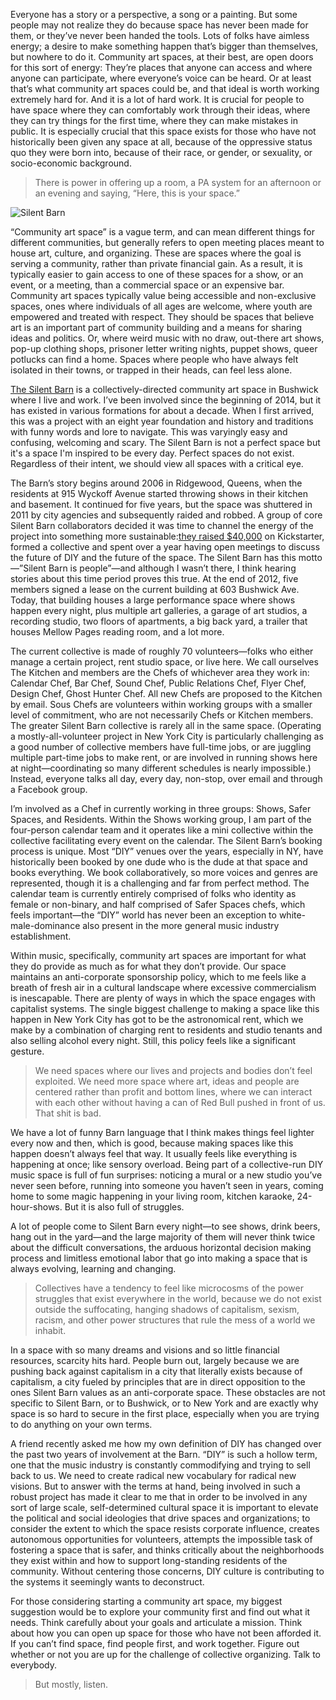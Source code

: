 Everyone has a story or a perspective, a song or a painting. But some people may not realize they do because space has never been made for them, or they’ve never been handed the tools. Lots of folks have aimless energy; a desire to make something happen that’s bigger than themselves, but nowhere to do it. Community art spaces, at their best, are open doors for this sort of energy: They’re places that anyone can access and where anyone can participate, where everyone’s voice can be heard. Or at least that’s what community art spaces could be, and that ideal is worth working extremely hard for. And it is a lot of hard work. It is crucial for people to have space where they can comfortably work through their ideas, where they can try things for the first time, where they can make mistakes in public. It is especially crucial that this space exists for those who have not historically been given any space at all, because of the oppressive status quo they were born into, because of their race, or gender, or sexuality, or socio-economic background.

>There is power in offering up a room, a PA system for an afternoon or an evening and saying, “Here, this is your space.”

![Silent Barn](https://static-cashmusic.netdna-ssl.com/www/img/article/lp.jpg)

“Community art space” is a vague term, and can mean different things for different communities, but generally refers to open meeting places meant to house art, culture, and organizing. These are spaces where the goal is serving a community, rather than private financial gain. As a result, it is typically easier to gain access to one of these spaces for a show, or an event, or a meeting, than a commercial space or an expensive bar. Community art spaces typically value being accessible and non-exclusive spaces, ones where individuals of all ages are welcome, where youth are empowered and treated with respect. They should be spaces that believe art is an important part of community building and a means for sharing ideas and politics. Or, where weird music with no draw, out-there art shows, pop-up clothing shops, prisoner letter writing nights, puppet shows, queer potlucks can find a home. Spaces where people who have always felt isolated in their towns, or trapped in their heads, can feel less alone.

[The Silent Barn](http://silentbarn.org/) is a collectively-directed community art space in Bushwick where I live and work. I’ve been involved since the beginning of 2014, but it has existed in various formations for about a decade. When I first arrived, this was a project with an eight year foundation and history and traditions with funny words and lore to navigate. This was varyingly easy and confusing, welcoming and scary. The Silent Barn is not a perfect space but it's a space I'm inspired to be every day. Perfect spaces do not exist. Regardless of their intent, we should view all spaces with a critical eye.

The Barn’s story begins around 2006 in Ridgewood, Queens, when the residents at 915 Wyckoff Avenue started throwing shows in their kitchen and basement. It continued for five years, but the space was shuttered in 2011 by city agencies and subsequently raided and robbed. A group of core Silent Barn collaborators decided it was time to channel the energy of the project into something more sustainable:[they raised $40,000](https://www.kickstarter.com/projects/silentbarn/rebuilding-the-silent-barn) on Kickstarter, formed a collective and spent over a year having open meetings to discuss the future of DIY and the future of the space. The Silent Barn has this motto—”Silent Barn is people”—and although I wasn’t there, I think hearing stories about this time period proves this true. At the end of 2012, five members signed a lease on the current building at 603 Bushwick Ave. Today, that building houses a large performance space where shows happen every night, plus multiple art galleries, a garage of art studios, a recording studio, two floors of apartments, a big back yard, a trailer that houses Mellow Pages reading room, and a lot more.

The current collective is made of roughly 70 volunteers—folks who either manage a certain project, rent studio space, or live here. We call ourselves The Kitchen and members are the Chefs of whichever area they work in: Calendar Chef, Bar Chef, Sound Chef, Public Relations Chef, Flyer Chef, Design Chef, Ghost Hunter Chef. All new Chefs are proposed to the Kitchen by email. Sous Chefs are volunteers within working groups with a smaller level of commitment, who are not necessarily Chefs or Kitchen members. The greater Silent Barn collective is rarely all in the same space. (Operating a mostly-all-volunteer project in New York City is particularly challenging as a good number of collective members have full-time jobs, or are juggling multiple part-time jobs to make rent, or are involved in running shows here at night—coordinating so many different schedules is nearly impossible.) Instead, everyone talks all day, every day, non-stop, over email and through a Facebook group.

I’m involved as a Chef in currently working in three groups: Shows, Safer Spaces, and Residents. Within the Shows working group, I am part of the four-person calendar team and it operates like a mini collective within the collective facilitating every event on the calendar. The Silent Barn’s booking process is unique. Most “DIY” venues over the years, especially in NY, have historically been booked by one dude who is the dude at that space and books everything. We book collaboratively, so more voices and genres are represented, though it is a challenging and far from perfect method. The calendar team is currently entirely comprised of folks who identity as female or non-binary, and half comprised of Safer Spaces chefs, which feels important—the “DIY” world has never been an exception to white-male-dominance also present in the more general music industry establishment.

Within music, specifically, community art spaces are important for what they do provide as much as for what they don’t provide. Our space maintains an anti-corporate sponsorship policy, which to me feels like a breath of fresh air in a cultural landscape where excessive commercialism is inescapable. There are plenty of ways in which the space engages with capitalist systems. The single biggest challenge to making a space like this happen in New York City has got to be the astronomical rent, which we make by a combination of charging rent to residents and studio tenants and also selling alcohol every night. Still, this policy feels like a significant gesture.

>We need spaces where our lives and projects and bodies don’t feel exploited. We need more space where art, ideas and people are centered rather than profit and bottom lines, where we can interact with each other without having a can of Red Bull pushed in front of us. That shit is bad.

We have a lot of funny Barn language that I think makes things feel lighter every now and then, which is good, because making spaces like this happen doesn’t always feel that way. It usually feels like everything is happening at once; like sensory overload. Being part of a collective-run DIY music space is full of fun surprises: noticing a mural or a new studio you’ve never seen before, running into someone you haven’t seen in years, coming home to some magic happening in your living room, kitchen karaoke, 24-hour-shows. But it is also full of struggles.

A lot of people come to Silent Barn every night—to see shows, drink beers, hang out in the yard—and the large majority of them will never think twice about the difficult conversations, the arduous horizontal decision making process and limitless emotional labor that go into making a space that is always evolving, learning and changing.

>Collectives have a tendency to feel like microcosms of the power struggles that exist everywhere in the world, because we do not exist outside the suffocating, hanging shadows of capitalism, sexism, racism, and other power structures that rule the mess of a world we inhabit.

In a space with so many dreams and visions and so little financial resources, scarcity hits hard. People burn out, largely because we are pushing back against capitalism in a city that literally exists because of capitalism, a city fueled by principles that are in direct opposition to the ones Silent Barn values as an anti-corporate space. These obstacles are not specific to Silent Barn, or to Bushwick, or to New York and are exactly why space is so hard to secure in the first place, especially when you are trying to do anything on your own terms.

A friend recently asked me how my own definition of DIY has changed over the past two years of involvement at the Barn. “DIY” is such a hollow term, one that the music industry is constantly commodifying and trying to sell back to us. We need to create radical new vocabulary for radical new visions. But to answer with the terms at hand, being involved in such a robust project has made it clear to me that in order to be involved in any sort of large scale, self-determined cultural space it is important to elevate the political and social ideologies that drive spaces and organizations; to consider the extent to which the space resists corporate influence, creates autonomous opportunities for volunteers, attempts the impossible task of fostering a space that is safer, and thinks critically about the neighborhoods they exist within and how to support long-standing residents of the community.  Without centering those concerns, DIY culture is contributing to the systems it seemingly wants to deconstruct.

For those considering starting a community art space, my biggest suggestion would be to explore your community first and find out what it needs. Think carefully about your goals and articulate a mission. Think about how you can open up space for those who have not been afforded it. If you can’t find space, find people first, and work together. Figure out whether or not you are up for the challenge of collective organizing. Talk to everybody.
>But mostly, listen.
